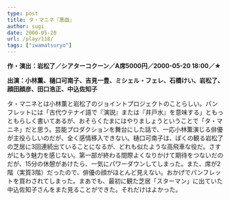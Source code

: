 ```yaml
---
type: post
title: タ・マニネ『悪戯』
author: sugi
date: 2000-05-20
url: /play/118/
tags: ["iwamatsuryo"]
---
```

**作・演出：岩松了／シアターコクーン／A席5000円／2000-05-20 18:00／★**

**出演：小林薫、樋口可南子、吉見一豊、ミシェル・フェレ、石橋けい、岩松了、顔田顔彦、田口浩正、中込佐知子**

タ・マニネとは小林薫と岩松了のジョイントプロジェクトのことらしい。パンフレットには「古代ウテナイ語で『演説』または『井戸水』を意味する」ともっともらしく書いてあるが、おそらくたまにはやりましょうということで「タ・マニネ」だと思う。芸能プロダクションを舞台にした話で、一応小林薫演じる俳優が主役らしいのだが、全く感情移入できない。樋口可南子は、ぼくの観る岩松了の芝居に3回連続出ていることになるが、どれも似たような高飛車な役だ。さすがにもう魅力を感じない。第一部が終わる間際よくなりかけて期待をつないだのだが、15分の休憩があけたら、一気にパワーダウンしてしまった。また、席が2階（実質3階）だったので、俳優の顔がほとんど見えない。おかげでパンフレットを買わされてしまった。まあでも、最初に観た芝居「スターマン」に出ていた中込佐知子さんをまた見ることができた。それだけはよかった。

